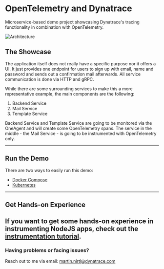 # OpenTelemetry and Dynatrace

Microservice-based demo project showcasing Dynatrace's tracing functionality in combination with OpenTelemetry.

![Architecture](https://raw.githubusercontent.com/martinnirtl/otel-demo/master/docs/img/architecture-diagram.png)

## The Showcase

The application itself does not really have a specific purpose nor it offers a UI. It just provides one endpoint for users to sign up with email, name and password and sends out a confirmation mail afterwards. All service communication is done via HTTP and gRPC.

While there are some surrounding services to make this a more representative example, the main components are the following:

1. Backend Service
2. Mail Service
3. Template Service

Backend Service and Template Service are going to be monitored via the OneAgent and will create some OpenTelemetry spans. The service in the middle - the Mail Service - is going to be instrumented with OpenTelemetry only.

---

## Run the Demo

There are two ways to easily run this demo:

- [Docker Compose](https://raw.githubusercontent.com/martinnirtl/otel-demo/master/docs/run-docker-compose.md)
- [Kubernetes](https://raw.githubusercontent.com/martinnirtl/otel-demo/master/docs/run-kubernetes.md)

---

## Get Hands-on Experience

## If you want to get some hands-on experience in instrumenting NodeJS apps, check out the [instrumentation tutorial](https://raw.githubusercontent.com/martinnirtl/otel-demo/master/docs/instrumentation-tutorial.md).

### Having problems or facing issues?

Reach out to me via email: [martin.nirtl@dynatrace.com](mailto:martin.nirtl@dynatrace.com)
